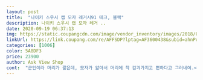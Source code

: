 ```yaml
---
layout: post 
title:  "나이키 스우시 캡 모자 레거시91 테크, 블랙" 
description: 나이키 스우시 캡 모자 레거 ..
date: 2020-09-19 06:37:13 
img: https://static.coupangcdn.com/image/vendor_inventory/images/2018/03/21/15/2/f258a1c4-501c-4992-aedd-27408856eb8b.jpg 
linkUrl: https://link.coupang.com/re/AFFSDP?lptag=AF3600438&subid=ahnPublicAsk&pageKey=1540985209&itemId=2639451364&vendorItemId=71006345576&traceid=V0-113-427356da0938302b 
categories: [1006] 
color: 5A8DF3 
price: 23900 
author: Ask View Shop 
cont:  "군인이라 머리가 짧은데, 모자가 얇아서 머리에 착 감겨가지고 편하다고 그러네여.<br/><br/>끈도 안줄여도 되고 무튼 예쁘네요 예뻐.<br/>.<br/><br/>남자친구가 싸구려 모자 답답해 하길래 통풍 잘 될거 같은 모자로 샀어요.<br/><br/>뒤태가 별로 안이뻐요<br/>뒤통수 납작한분은 뒤가 남아서<br/>디자인도 이쁘고 시원한데 제머리가 큰건지 깊이가 낮아요 ㅠㅠ<br/>아들이 넘 맘에 들어 합니다                         원단이 얇아서 지금 딱 쓰기 조아요^^                머리 모양 짱구면 잘 맞는데<br/>울아들은 쓰니 딱맞고<br/>재질이 빤딱빤딱하고 그러면 어쩌나 걱정했는데 그렇지도 않고 대충 보면 일반 면 재질 같기도 해요.<br/> 재질 때문에 살까 말까 고민 많이 했었는데 생각보다 무난해서 잘 쓸거 같아요.<br/><br/>" 
---
```

